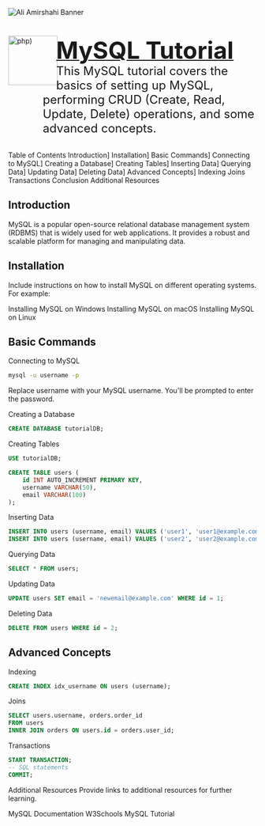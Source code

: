 ![Ali Amirshahi Banner](https://i.ibb.co/2WKr9HR/github-banner-small.png)

<a href="https://github.com/ALPHYPSYCHE">
    <div style="margin-bottom:1em;"> 
        <img style="margin-right:-.2em;" align="left" src="https://cdn.worldvectorlogo.com/logos/mysql-logo.svg" alt="php)" title="PHP" width="100" height="100"/>
    </div>
    <div style="margin-bottom:-1.5em;">
        <h1 display="display:inline;">
            <font size="+4">MySQL Tutorial</font>
        </h1>
    </div>
</a>

<div style="margin-left:5em;">
    <span style="vertical-align: middle;"><font size="+2">This MySQL tutorial covers the basics of setting up MySQL, performing CRUD (Create, Read, Update, Delete) operations, and some advanced concepts.
</font></span>
</div>
﻿


Table of Contents
Introduction]
Installation]
Basic Commands]
Connecting to MySQL]
Creating a Database]
Creating Tables]
Inserting Data]
Querying Data]
Updating Data]
Deleting Data]
Advanced Concepts]
Indexing
Joins
Transactions
Conclusion
Additional Resources

## Introduction
MySQL is a popular open-source relational database management system (RDBMS) that is widely used for web applications. It provides a robust and scalable platform for managing and manipulating data.

## Installation
Include instructions on how to install MySQL on different operating systems. For example:

Installing MySQL on Windows
Installing MySQL on macOS
Installing MySQL on Linux

## Basic Commands
Connecting to MySQL
```bash
mysql -u username -p
```
Replace username with your MySQL username. You'll be prompted to enter the password.

Creating a Database
```sql
CREATE DATABASE tutorialDB;
```
Creating Tables
```sql
USE tutorialDB;

CREATE TABLE users (
    id INT AUTO_INCREMENT PRIMARY KEY,
    username VARCHAR(50),
    email VARCHAR(100)
);
```
Inserting Data
```sql
INSERT INTO users (username, email) VALUES ('user1', 'user1@example.com');
INSERT INTO users (username, email) VALUES ('user2', 'user2@example.com');
```
Querying Data
```sql
SELECT * FROM users;
```
Updating Data
```sql
UPDATE users SET email = 'newemail@example.com' WHERE id = 1;
```
Deleting Data
```sql
DELETE FROM users WHERE id = 2;
```
## Advanced Concepts
Indexing
```sql
CREATE INDEX idx_username ON users (username);
```
Joins
```sql
SELECT users.username, orders.order_id
FROM users
INNER JOIN orders ON users.id = orders.user_id;
```
Transactions
```sql
START TRANSACTION;
-- SQL statements
COMMIT;
```

Additional Resources
Provide links to additional resources for further learning.

MySQL Documentation
W3Schools MySQL Tutorial
